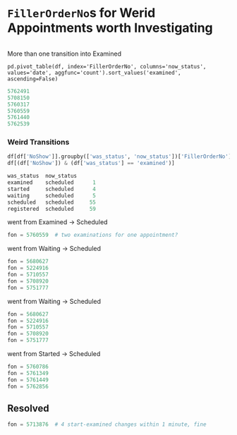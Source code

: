 # `FillerOrderNo`s for Werid Appointments worth Investigating

```python

```

More than one transition into Examined

`pd.pivot_table(df, index='FillerOrderNo', columns='now_status', values='date', aggfunc='count').sort_values('examined', ascending=False)`

```python
5762491
5708150
5760317
5760559
5761440
5762539
```

### Weird Transitions
```python
df[df['NoShow']].groupby(['was_status', 'now_status'])['FillerOrderNo'].count().sort_values()
df[(df['NoShow']) & (df['was_status'] == 'examined')]
```

```python
was_status  now_status
examined    scheduled      1
started     scheduled      4
waiting     scheduled      5
scheduled   scheduled     55
registered  scheduled     59
```

went from Examined -> Scheduled
```python
fon = 5760559  # two examinations for one appointment?

```

went from Waiting -> Scheduled
```python
fon = 5680627
fon = 5224916
fon = 5710557
fon = 5708920
fon = 5751777
```

went from Waiting -> Scheduled
```python
fon = 5680627
fon = 5224916
fon = 5710557
fon = 5708920
fon = 5751777
```

went from Started -> Scheduled
```python
fon = 5760786
fon = 5761349
fon = 5761449
fon = 5762856
```
 

## Resolved
```python
fon = 5713876  # 4 start-examined changes within 1 minute, fine
```
